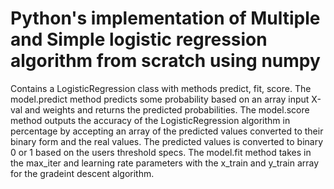 # Python's implementation of Multiple and Simple logistic regression algorithm from scratch using numpy

Contains a LogisticRegression class with methods predict, fit, score.
The model.predict method predicts some probability based on an array input X-val and weights and returns the predicted probabilities.
The model.score method outputs the accuracy of the LogisticRegression algorithm in percentage by accepting an array of the predicted values converted to their binary form and the real values.
The predicted values is converted to binary 0 or 1 based on the users threshold specs.
The model.fit method takes in the max_iter and learning rate parameters with the x_train and y_train array for the gradeint descent algorithm.



